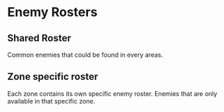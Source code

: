 # Enemy Rosters

## Shared Roster
Common enemies that could be found in every areas.

## Zone specific roster
Each zone contains its own specific enemy roster. Enemies that are only available in that specific zone.